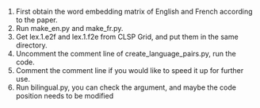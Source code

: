 1. First obtain the word embedding matrix of English and French according to the paper.
2. Run make_en.py and make_fr.py.
3. Get lex.1.e2f and lex.1.f2e from CLSP Grid, and put them in the same directory.
4. Uncomment the comment line of create_language_pairs.py, run the code.
5. Comment the comment line if you would like to speed it up for further use.
6. Run bilingual.py, you can check the argument, and maybe the code position needs to be modified